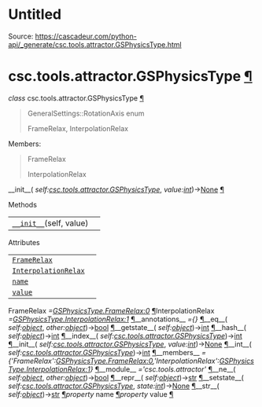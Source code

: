 # Untitled

Source: https://cascadeur.com/python-api/_generate/csc.tools.attractor.GSPhysicsType.html

# csc.tools.attractor.GSPhysicsType [¶](https://cascadeur.com/python-api/_generate/csc.tools.attractor.GSPhysicsType.html\#csc-tools-attractor-gsphysicstype "Permalink to this heading")

_class_ csc.tools.attractor.GSPhysicsType [¶](https://cascadeur.com/python-api/_generate/csc.tools.attractor.GSPhysicsType.html#csc.tools.attractor.GSPhysicsType "Permalink to this definition")

> GeneralSettings::RotationAxis enum
>
> FrameRelax, InterpolationRelax

Members:

> FrameRelax
>
> InterpolationRelax

\_\_init\_\_( _self:[csc.tools.attractor.GSPhysicsType](https://cascadeur.com/python-api/csc.html#csc.tools.attractor.GSPhysicsType "csc.tools.attractor.GSPhysicsType")_, _value:[int](https://docs.python.org/3/library/functions.html#int "(in Python v3.13)")_)→[None](https://docs.python.org/3/library/constants.html#None "(in Python v3.13)") [¶](https://cascadeur.com/python-api/_generate/csc.tools.attractor.GSPhysicsType.html#csc.tools.attractor.GSPhysicsType.__init__ "Permalink to this definition")

Methods

|     |     |
| --- | --- |
| [`__init__`](https://cascadeur.com/python-api/csc.html#csc.tools.attractor.GSPhysicsType.__init__ "csc.tools.attractor.GSPhysicsType.__init__")(self, value) |  |

Attributes

|     |     |
| --- | --- |
| [`FrameRelax`](https://cascadeur.com/python-api/csc.html#csc.tools.attractor.GSPhysicsType.FrameRelax "csc.tools.attractor.GSPhysicsType.FrameRelax") |  |
| [`InterpolationRelax`](https://cascadeur.com/python-api/csc.html#csc.tools.attractor.GSPhysicsType.InterpolationRelax "csc.tools.attractor.GSPhysicsType.InterpolationRelax") |  |
| [`name`](https://cascadeur.com/python-api/csc.html#csc.tools.attractor.GSPhysicsType.name "csc.tools.attractor.GSPhysicsType.name") |  |
| [`value`](https://cascadeur.com/python-api/csc.html#csc.tools.attractor.GSPhysicsType.value "csc.tools.attractor.GSPhysicsType.value") |  |

FrameRelax _=<GSPhysicsType.FrameRelax:0>_ [¶](https://cascadeur.com/python-api/_generate/csc.tools.attractor.GSPhysicsType.html#csc.tools.attractor.GSPhysicsType.FrameRelax "Permalink to this definition")InterpolationRelax _=<GSPhysicsType.InterpolationRelax:1>_ [¶](https://cascadeur.com/python-api/_generate/csc.tools.attractor.GSPhysicsType.html#csc.tools.attractor.GSPhysicsType.InterpolationRelax "Permalink to this definition")\_\_annotations\_\_ _={}_ [¶](https://cascadeur.com/python-api/_generate/csc.tools.attractor.GSPhysicsType.html#csc.tools.attractor.GSPhysicsType.__annotations__ "Permalink to this definition")\_\_eq\_\_( _self:[object](https://docs.python.org/3/library/functions.html#object "(in Python v3.13)")_, _other:[object](https://docs.python.org/3/library/functions.html#object "(in Python v3.13)")_)→[bool](https://docs.python.org/3/library/functions.html#bool "(in Python v3.13)") [¶](https://cascadeur.com/python-api/_generate/csc.tools.attractor.GSPhysicsType.html#csc.tools.attractor.GSPhysicsType.__eq__ "Permalink to this definition")\_\_getstate\_\_( _self:[object](https://docs.python.org/3/library/functions.html#object "(in Python v3.13)")_)→[int](https://docs.python.org/3/library/functions.html#int "(in Python v3.13)") [¶](https://cascadeur.com/python-api/_generate/csc.tools.attractor.GSPhysicsType.html#csc.tools.attractor.GSPhysicsType.__getstate__ "Permalink to this definition")\_\_hash\_\_( _self:[object](https://docs.python.org/3/library/functions.html#object "(in Python v3.13)")_)→[int](https://docs.python.org/3/library/functions.html#int "(in Python v3.13)") [¶](https://cascadeur.com/python-api/_generate/csc.tools.attractor.GSPhysicsType.html#csc.tools.attractor.GSPhysicsType.__hash__ "Permalink to this definition")\_\_index\_\_( _self:[csc.tools.attractor.GSPhysicsType](https://cascadeur.com/python-api/csc.html#csc.tools.attractor.GSPhysicsType "csc.tools.attractor.GSPhysicsType")_)→[int](https://docs.python.org/3/library/functions.html#int "(in Python v3.13)") [¶](https://cascadeur.com/python-api/_generate/csc.tools.attractor.GSPhysicsType.html#csc.tools.attractor.GSPhysicsType.__index__ "Permalink to this definition")\_\_init\_\_( _self:[csc.tools.attractor.GSPhysicsType](https://cascadeur.com/python-api/csc.html#csc.tools.attractor.GSPhysicsType "csc.tools.attractor.GSPhysicsType")_, _value:[int](https://docs.python.org/3/library/functions.html#int "(in Python v3.13)")_)→[None](https://docs.python.org/3/library/constants.html#None "(in Python v3.13)") [¶](https://cascadeur.com/python-api/_generate/csc.tools.attractor.GSPhysicsType.html#id0 "Permalink to this definition")\_\_int\_\_( _self:[csc.tools.attractor.GSPhysicsType](https://cascadeur.com/python-api/csc.html#csc.tools.attractor.GSPhysicsType "csc.tools.attractor.GSPhysicsType")_)→[int](https://docs.python.org/3/library/functions.html#int "(in Python v3.13)") [¶](https://cascadeur.com/python-api/_generate/csc.tools.attractor.GSPhysicsType.html#csc.tools.attractor.GSPhysicsType.__int__ "Permalink to this definition")\_\_members\_\_ _={'FrameRelax':<GSPhysicsType.FrameRelax:0>,'InterpolationRelax':<GSPhysicsType.InterpolationRelax:1>}_ [¶](https://cascadeur.com/python-api/_generate/csc.tools.attractor.GSPhysicsType.html#csc.tools.attractor.GSPhysicsType.__members__ "Permalink to this definition")\_\_module\_\_ _='csc.tools.attractor'_ [¶](https://cascadeur.com/python-api/_generate/csc.tools.attractor.GSPhysicsType.html#csc.tools.attractor.GSPhysicsType.__module__ "Permalink to this definition")\_\_ne\_\_( _self:[object](https://docs.python.org/3/library/functions.html#object "(in Python v3.13)")_, _other:[object](https://docs.python.org/3/library/functions.html#object "(in Python v3.13)")_)→[bool](https://docs.python.org/3/library/functions.html#bool "(in Python v3.13)") [¶](https://cascadeur.com/python-api/_generate/csc.tools.attractor.GSPhysicsType.html#csc.tools.attractor.GSPhysicsType.__ne__ "Permalink to this definition")\_\_repr\_\_( _self:[object](https://docs.python.org/3/library/functions.html#object "(in Python v3.13)")_)→[str](https://docs.python.org/3/library/stdtypes.html#str "(in Python v3.13)") [¶](https://cascadeur.com/python-api/_generate/csc.tools.attractor.GSPhysicsType.html#csc.tools.attractor.GSPhysicsType.__repr__ "Permalink to this definition")\_\_setstate\_\_( _self:[csc.tools.attractor.GSPhysicsType](https://cascadeur.com/python-api/csc.html#csc.tools.attractor.GSPhysicsType "csc.tools.attractor.GSPhysicsType")_, _state:[int](https://docs.python.org/3/library/functions.html#int "(in Python v3.13)")_)→[None](https://docs.python.org/3/library/constants.html#None "(in Python v3.13)") [¶](https://cascadeur.com/python-api/_generate/csc.tools.attractor.GSPhysicsType.html#csc.tools.attractor.GSPhysicsType.__setstate__ "Permalink to this definition")\_\_str\_\_( _self:[object](https://docs.python.org/3/library/functions.html#object "(in Python v3.13)")_)→[str](https://docs.python.org/3/library/stdtypes.html#str "(in Python v3.13)") [¶](https://cascadeur.com/python-api/_generate/csc.tools.attractor.GSPhysicsType.html#csc.tools.attractor.GSPhysicsType.__str__ "Permalink to this definition")_property_ name [¶](https://cascadeur.com/python-api/_generate/csc.tools.attractor.GSPhysicsType.html#csc.tools.attractor.GSPhysicsType.name "Permalink to this definition")_property_ value [¶](https://cascadeur.com/python-api/_generate/csc.tools.attractor.GSPhysicsType.html#csc.tools.attractor.GSPhysicsType.value "Permalink to this definition")